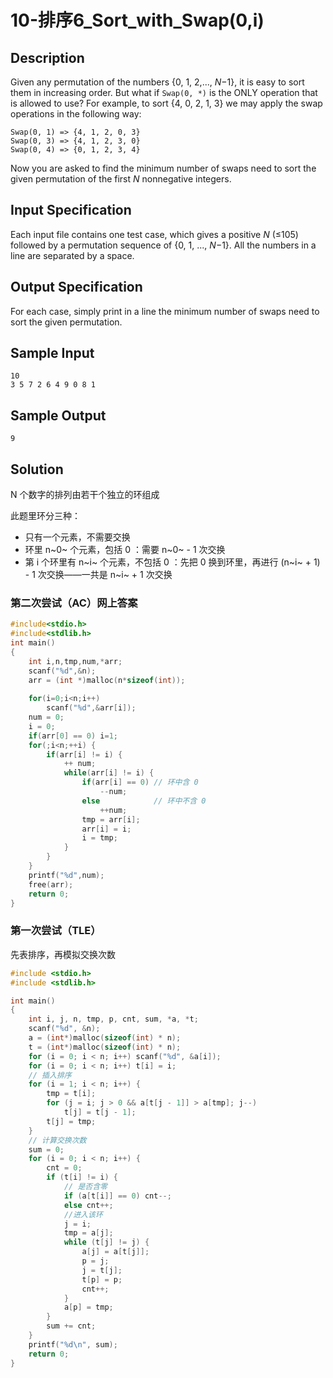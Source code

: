 # 10-排序6_Sort_with_Swap(0,i)

## Description

Given any permutation of the numbers {0, 1, 2,..., *N*−1}, it is easy to sort them in increasing order. But what if `Swap(0, *)` is the ONLY operation that is allowed to use? For example, to sort {4, 0, 2, 1, 3} we may apply the swap operations in the following way:

```
Swap(0, 1) => {4, 1, 2, 0, 3}
Swap(0, 3) => {4, 1, 2, 3, 0}
Swap(0, 4) => {0, 1, 2, 3, 4}
```

Now you are asked to find the minimum number of swaps need to sort the given permutation of the first *N* nonnegative integers.



## Input Specification

Each input file contains one test case, which gives a positive *N* (≤105) followed by a permutation sequence of {0, 1, ..., *N*−1}. All the numbers in a line are separated by a space.



## Output Specification

For each case, simply print in a line the minimum number of swaps need to sort the given permutation.



## Sample Input

```
10
3 5 7 2 6 4 9 0 8 1

```



## Sample Output

```
9
```



## Solution

N 个数字的排列由若干个独立的环组成

此题里环分三种：

- 只有一个元素，不需要交换  
- 环里 n~0~ 个元素，包括 0 ：需要 n~0~ - 1 次交换  
- 第 i 个环里有 n~i~ 个元素，不包括 0 ：先把 0 换到环里，再进行 (n~i~ + 1) - 1 次交换——一共是 n~i~ + 1 次交换

### 第二次尝试（AC）网上答案

```c
#include<stdio.h>
#include<stdlib.h>
int main()
{
    int i,n,tmp,num,*arr;
    scanf("%d",&n);
    arr = (int *)malloc(n*sizeof(int));
    
    for(i=0;i<n;i++) 
        scanf("%d",&arr[i]);
    num = 0;
    i = 0;
    if(arr[0] == 0) i=1;
    for(;i<n;++i) {
        if(arr[i] != i) {
            ++ num;
            while(arr[i] != i) {
                if(arr[i] == 0) // 环中含 0
                    --num;
                else            // 环中不含 0
                    ++num;
                tmp = arr[i];
                arr[i] = i;
                i = tmp;
            }
        }
    }
    printf("%d",num);
    free(arr);
    return 0;
}
```

### 第一次尝试（TLE）

先表排序，再模拟交换次数

```C
#include <stdio.h>
#include <stdlib.h>

int main()
{
    int i, j, n, tmp, p, cnt, sum, *a, *t;
    scanf("%d", &n);
    a = (int*)malloc(sizeof(int) * n);
    t = (int*)malloc(sizeof(int) * n);
    for (i = 0; i < n; i++) scanf("%d", &a[i]);
    for (i = 0; i < n; i++) t[i] = i;
    // 插入排序
    for (i = 1; i < n; i++) {
        tmp = t[i];
        for (j = i; j > 0 && a[t[j - 1]] > a[tmp]; j--)
            t[j] = t[j - 1];
        t[j] = tmp;
    }
    // 计算交换次数
    sum = 0;
    for (i = 0; i < n; i++) {
        cnt = 0;
        if (t[i] != i) {
            // 是否含零
            if (a[t[i]] == 0) cnt--;
            else cnt++;
            //进入该环
            j = i;
            tmp = a[j];
            while (t[j] != j) {
                a[j] = a[t[j]];
                p = j;
                j = t[j];
                t[p] = p;
                cnt++;
            }
            a[p] = tmp;
        }
        sum += cnt;
    }
    printf("%d\n", sum);
    return 0;
}
```

